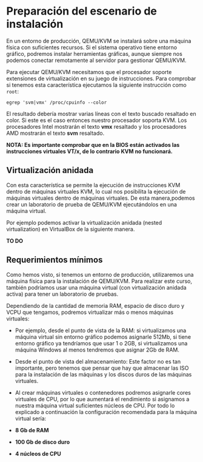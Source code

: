 # Preparación del escenario de instalación

En un entorno de producción, QEMU/KVM se instalará sobre una máquina física con suficientes recursos. Si el sistema operativo tiene entorno gráfico, podremos instalar herramientas gráficas, aunque siempre nos podemos conectar remotamente al servidor para gestionar QEMU/KVM.

Para ejecutar QEMU/KVM necesitamos que el procesador soporte extensiones de virtualización en su juego de instrucciones. Para comprobar si tenemos esta característica ejecutamos la siguiente instrucción como `root`:

```
egrep 'svm|vmx' /proc/cpuinfo --color
```

El resultado debería mostrar varias líneas con el texto buscado resaltado en color. Si este es el caso entonces nuestro procesador soporta KVM. Los procesadores Intel mostrarán el texto **vmx** resaltado y los procesadores AMD mostrarán el texto **svm** resaltado.

**NOTA: Es importante comprobar que en la BIOS están activados las instrucciones virtuales VT/x, de lo contrario KVM no funcionará.**

## Virtualización anidada

Con esta característica se permite la ejecución de instrucciones KVM dentro de máquinas virtuales KVM, lo cual nos posibilita la ejecución de máquinas virtuales dentro de máquinas virtuales. De esta manera,podemos crear un laboratorio de prueba de QEMU/KVM ejecutándolos en una máquina virtual.

Por ejemplo podemos activar la virtualización anidada (nested virtualization) en VirtualBox de la siguiente manera.

**TO DO**

## Requerimientos mínimos

Como hemos visto, si tenemos un entorno de producción, utilizaremos una máquina física para la instalación de QEMU/KVM. Para realizar este curso, también podríamos usar una máquina virtual (con virtualización anidada activa) para tener un laboratorio de pruebas.

Dependiendo de la cantidad de memoria RAM, espacio de disco duro y VCPU que tengamos, podremos virtualizar más o menos máquinas virtuales:

* Por ejemplo, desde el punto de vista de la RAM: si virtualizamos una máquina virtual sin entorno gráfico podemos asignarle 512Mb, si tiene entorno gráfico ya tendríamos que usar 1 o 2GB, si virtualizamos una máquina Windows al menos tendremos que asignar 2Gb de RAM.
* Desde el punto de vista del almacenamiento: Este factor no es tan importante, pero tenemos que pensar que hay que almacenar las ISO para la instalación de las máquinas y los discos duros de las máquinas virtuales. 
* Al crear máquinas virtuales o contenedores podremos asignarle cores virtuales de CPU, por lo que aumentará el rendimiento si asignamos a nuestra máquina virtual suficientes núcleos de CPU.
Por todo lo explicado a continuación la configuración recomendada para la máquina virtual sería:

* **8 Gb de RAM**
* **100 Gb de disco duro**
* **4 núcleos de CPU**

